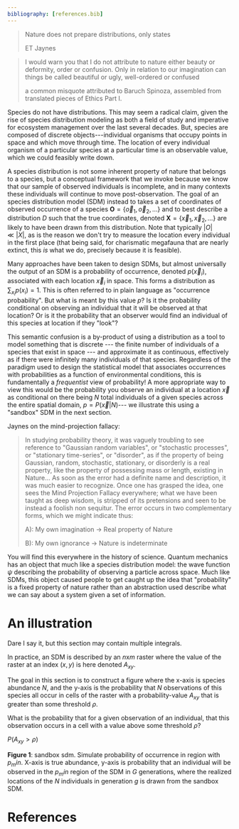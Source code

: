 ```yaml
---
bibliography: [references.bib]
---
```


> Nature does not prepare distributions, only states
>
> ET Jaynes


> I would warn you that I do not attribute to nature either beauty or deformity, order or confusion. Only in relation to our imagination can things be called beautiful or ugly, well-ordered or confused
>
> a common misquote attributed to Baruch Spinoza, assembled from
> translated pieces of Ethics Part I. 


Species do not have distributions. This may seem a radical claim, given the rise
of species distribution modeling as both a field of study and imperative for
ecosystem management over the last several decades. But, species are composed of
discrete objects---individual organisms that occupy points in space and which
move through time. The location of every individual organism of a particular
species at a particular time is an observable value, which we could feasibly
write down.

A species distribution is not some inherent property of nature that belongs to a
species, but a conceptual framework that we invoke because we know that our
sample of observed individuals is incomplete, and in many contexts these
individuals will continue to move post-observation. The goal of an species
distribution model (SDM) instead to takes a set of coordinates of observed
occurrence of a species $\mathbf{O} = \{\vec{o}_1, \vec{o}_2, \dots\}$ and to
best describe a distribution $D$ such that  the true coordinates, denoted
$\mathbf{X} = \{\vec{x}_1, \vec{x}_2, \dots\}$ are likely to have been drawn
from this distribution. Note that typically $|O| \ll |X|$, as is the reason we
don't try to measure the location every individual in the first place (that
being said, for charismatic megafauna that are nearly extinct, this _is_ what we
do, precisely because it is feasible).

Many approaches have been taken to design SDMs, but almost universally the
output of an SDM is a probability of occurrence, denoted $p(\vec{x}_i)$,
associated with each location $\vec{x}_i$ in space. This forms a distribution as
$\sum_{x_i} p(x_i) = 1$. This is often referred to in plain
language as "occurrence probability". But what is meant by this value $p$? Is it
the probability conditional on observing an individual that it will be observed
at that location? Or is it the probability that an observer would find an
individual of this species at location if they "look"?

This semantic confusion is a by-product of using a distribution as a tool to
model something that is discrete --- the finite number of individuals of a
species that exist in space --- and approximate it as continuous, effectively as
if there were infinitely many individuals of that species. Regardless of the
paradigm used to design the statistical model that associates occurrences with
probabilities as a function of environmental conditions, this is fundamentally a
_frequentist_ view of probability! A more appropriate way to view this would be
the probability you observe an individual at a location $\vec{x}$ as conditional
on there being $N$ total individuals of a given species across the entire
spatial domain,  $p = P(\vec{x} | N)$--- we illustrate this using a "sandbox"
SDM in the next section.

Jaynes on the mind-projection fallacy:

>  In studying probability theory, it was vaguely troubling to see reference to "Gaussian
random variables", or "stochastic processes", or "stationary time-series", or "disorder", as if the
property of being Gaussian, random, stochastic, stationary, or disorderly is a real property, like the
property of possessing mass or length, existing in Nature...
> As soon as the error had a definite name and description, it was much easier to recognize.
Once one has grasped the idea, one sees the Mind Projection Fallacy everywhere; what we have
been taught as deep wisdom, is stripped of its pretensions and seen to be instead a foolish non
sequitur. The error occurs in two complementary forms, which we might indicate thus:
>
> A): My own imagination -> Real property of Nature
>
> B): My own ignorance -> Nature is indeterminate

You will find this everywhere in the history of science. Quantum mechanics has
an object that much like a species distribution model: the wave function $\psi$
describing the probability of observing a particle across space. Much like SDMs,
this object caused people to get caught up the idea that "probability" is a
fixed property of nature rather than an abstraction used describe what we can
say about a system given a set of information.

# An illustration

Dare I say it, but this section may contain multiple integrals.

In practice, an SDM is described by an $n$x$m$ raster where the value of the
raster at an index $(x,y)$ is here denoted $A_{xy}$.

The goal in this section is to construct a figure where the x-axis is species
abundance $N$, and the y-axis is the probability that $N$ observations of this
species all occur in cells of the raster with a probability-value $A_{xy}$ that
is greater than some threshold $\rho$.

What is the probability that for a given observation of an individual, that this
observation occurs in a cell with a value above some threshold $\rho$?

$P(A_{xy} > \rho)$



**Figure 1**: sandbox sdm. Simulate probability of occurrence in region with
$p_min$. X-axis is true abundance, y-axis is probability that an individual will
be observed in the $p_min$ region of the SDM in $G$ generations, where the
realized locations of the $N$ individuals in generation $g$ is drawn from the
sandbox SDM.





# References
